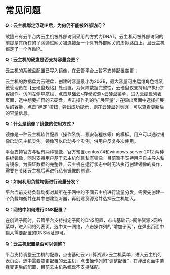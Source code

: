# 常见问题

**Q：云主机绑定浮动IP后，为何仍不能被外部访问？**

敏捷专有云平台内云主机被外部访问采用的方式为DNAT，云主机可被外部访问的前提是其所在的子网通过网关被连接至一个具有外部网关的虚拟路由上，且云主机绑定了一个浮动IP。

**Q：云主机的硬盘是否支持容量变更？**

云主机的系统盘配置已写入镜像，在云管平台上暂不支持配置变更；

云主机的数据盘为云硬盘，创建时容量最小为20GB，最大容量可由运维角色或系统管理员在【云硬盘规格】处设置，为保障数据完整性，云硬盘仅支持用户执行扩容操作。访问左侧导航栏，点击基础云>存储资源>云硬盘菜单，进入云硬盘列表页面，选中想要扩容的云硬盘，点击操作列的“扩展容量”，在弹出页面中选择扩展后的容量，点击“确定”按钮，弹出成功提示，则在云硬盘列表页，可以查看更新后的容量信息。

**Q：什么是镜像？镜像的使用方式？**

镜像是一种云主机软件配置（操作系统、预安装程序等）的模板。用户可以通过镜像启动云主机实例。镜像可以启动多个实例，供用户反复多次使用。

平台支持官方与私有两种镜像，官方预置centos7.4和windows server 2012 两种系统镜像，同时支持用户基于云主机创建私有镜像，目前暂不支持用户自主导入私有镜像。为保证数据的完整性，云主机在运行状态中时无法执行创建镜像的操作，需要在关闭云主机后再进行私有镜像的创建。

**Q：如何利用负载均衡进行流量分发？**

平台当前支持负载均衡对其所在子网中的不同云主机进行流量分发，需要先创建一个负载均衡并在其中创建监听器，再创建资源池并选择云主机加入。

**Q：网络中如何进行DNS配置？**

在创建子网时，云管平台支持指定子网的DNS配置，点击基础云>网络资源>网络菜单，进入网络列表页，选中某一网络，点击操作列的“增加子网”，在弹出页面中输入需要配置的DNS地址即可。

**Q：云主机配置是否可以调整？**

平台支持调整云主机的配置，点击基础云>计算资源>云主机菜单，进入云主机列表页面，选中需要变更配置的云主机，点击操作列的“调整配置”，在弹出页面中选择变更后的配置，目前云主机系统盘不支持降配。

